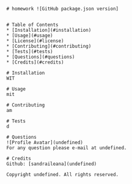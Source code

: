 

    # homework ![GitHub package.json version]
    

    # Table of Contents
    * [Installation](#installation)
    * [Usage](#usage)
    * [License](#license)
    * [Contributing](#contributing)
    * [Tests](#tests)
    * [Questions](#questions)
    * [Credits](#credits)

    # Installation
    WIT

    # Usage
    mit

    # Contributing
    am

    # Tests
    d

    # Questions
    ![Profile Avatar](undefined)
    For any question please e-mail at undefined.

    # Credits
    Github: [sandraileana](undefined)

    Copyright undefined. All rights reserved.

    
